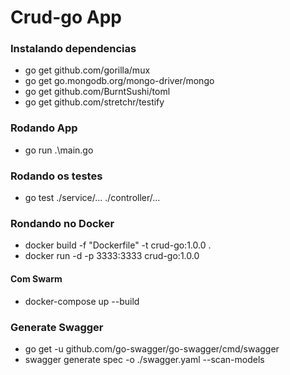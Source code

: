 # Crud-go App

### Instalando dependencias
* go get github.com/gorilla/mux
* go get go.mongodb.org/mongo-driver/mongo
* go get github.com/BurntSushi/toml
* go get github.com/stretchr/testify

### Rodando App
* go run .\main.go

### Rodando os testes
* go test ./service/... ./controller/...

### Rondando no Docker
* docker build -f "Dockerfile" -t crud-go:1.0.0 .
* docker run -d -p 3333:3333 crud-go:1.0.0

#### Com Swarm
* docker-compose up --build

### Generate Swagger
* go get -u github.com/go-swagger/go-swagger/cmd/swagger
* swagger generate spec -o ./swagger.yaml --scan-models